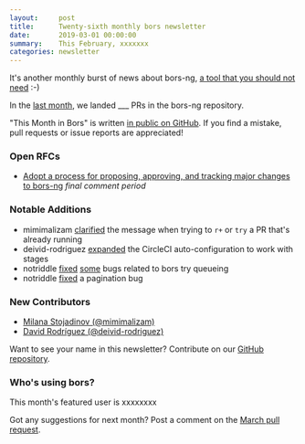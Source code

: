 ```yaml
---
layout:     post
title:      Twenty-sixth monthly bors newsletter
date:       2019-03-01 00:00:00
summary:    This February, xxxxxxx
categories: newsletter
---
```


It's another monthly burst of news about bors-ng, [a tool that you should not need](https://habr.com/ru/post/436264/) :-)

In the [last month](https://github.com/bors-ng/bors-ng/pulls?utf8=%E2%9C%93&q=is%3Apr%20is%3Aclosed%20closed%3A2019-02-01..2019-02-28),
we landed ___ PRs in the bors-ng repository.

"This Month in Bors" is written [in public on GitHub][GitHub for TMiB].
If you find a mistake, pull requests or issue reports are appreciated!

[GitHub for TMiB]: https://github.com/bors-ng/bors-ng.github.io


### Open RFCs

* [Adopt a process for proposing, approving, and tracking major changes to bors-ng](https://forum.bors.tech/t/adopt-a-process-for-proposing-approving-and-tracking-major-changes-to-bors-ng/296) *final comment period*


### Notable Additions

* mimimalizam [clarified](https://github.com/bors-ng/bors-ng/pull/590) the message when trying to `r+` or `try` a PR that's already running
* deivid-rodriguez [expanded](https://github.com/bors-ng/bors-ng/pull/599) the CircleCI auto-configuration to work with stages
* notriddle [fixed](https://github.com/bors-ng/bors-ng/pull/596) [some](https://github.com/bors-ng/bors-ng/pull/597) bugs related to bors try queueing
* notriddle [fixed](https://github.com/bors-ng/bors-ng/pull/601) a pagination bug


### New Contributors

* [Milana Stojadinov (@mimimalizam)](https://github.com/mimimalizam)
* [David Rodríguez (@deivid-rodriguez)](https://github.com/deivid-rodriguez)

Want to see your name in this newsletter? Contribute on our [GitHub repository](https://github.com/bors-ng/bors-ng).


### Who's using bors?

This month's featured user is xxxxxxxx

Got any suggestions for next month?
Post a comment on the [March pull request](https://github.com/bors-ng/bors-ng.github.io/pull/72).
